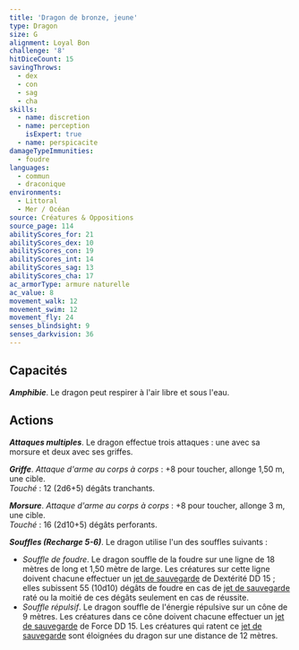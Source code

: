 ```yaml
---
title: 'Dragon de bronze, jeune'
type: Dragon
size: G
alignment: Loyal Bon
challenge: '8'
hitDiceCount: 15
savingThrows:
  - dex
  - con
  - sag
  - cha
skills:
  - name: discretion
  - name: perception
    isExpert: true
  - name: perspicacite
damageTypeImmunities:
  - foudre
languages:
  - commun
  - draconique
environments:
  - Littoral
  - Mer / Océan
source: Créatures & Oppositions
source_page: 114
abilityScores_for: 21
abilityScores_dex: 10
abilityScores_con: 19
abilityScores_int: 14
abilityScores_sag: 13
abilityScores_cha: 17
ac_armorType: armure naturelle
ac_value: 8
movement_walk: 12
movement_swim: 12
movement_fly: 24
senses_blindsight: 9
senses_darkvision: 36
---
```

## Capacités
_**Amphibie**_. Le dragon peut respirer à l'air libre et sous l'eau.

## Actions
_**Attaques multiples**_. Le dragon effectue trois attaques : une avec sa morsure et deux avec ses griffes.

_**Griffe**_. _Attaque d'arme au corps à corps_ : +8 pour toucher, allonge 1,50 m, une cible.  
_Touché_ : 12 (2d6+5) dégâts tranchants.

_**Morsure**_. _Attaque d'arme au corps à corps_ : +8 pour toucher, allonge 3 m, une cible.  
_Touché_ : 16 (2d10+5) dégâts perforants.

_**Souffles (Recharge 5-6)**_. Le dragon utilise l'un des souffles suivants :
* _Souffle de foudre_. Le dragon souffle de la foudre sur une ligne de 18 mètres de long et 1,50 mètre de large. Les créatures sur cette ligne doivent chacune effectuer un [jet de sauvegarde](/utiliser-les-caracteristiques/#jets-de-sauvegarde) de Dextérité DD 15 ; elles subissent 55 (10d10) dégâts de foudre en cas de [jet de sauvegarde](/utiliser-les-caracteristiques/#jets-de-sauvegarde) raté ou la moitié de ces dégâts seulement en cas de réussite.
* _Souffle répulsif_. Le dragon souffle de l'énergie répulsive sur un cône de 9 mètres. Les créatures dans ce cône doivent chacune effectuer un [jet de sauvegarde](/utiliser-les-caracteristiques/#jets-de-sauvegarde) de Force DD 15. Les créatures qui ratent ce [jet de sauvegarde](/utiliser-les-caracteristiques/#jets-de-sauvegarde) sont éloignées du dragon sur une distance de 12 mètres.
